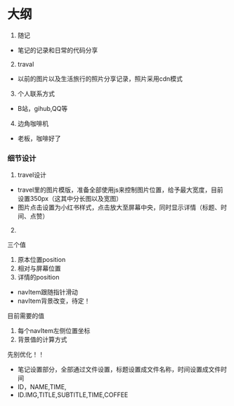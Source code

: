 # 大纲
 1. 随记
 * 笔记的记录和日常的代码分享

 2. traval
 * 以前的图片以及生活旅行的照片分享记录，照片采用cdn模式

 3. 个人联系方式
 * B站，gihub,QQ等 

 4. 边角咖啡机
 * 老板，咖啡好了



 ### 细节设计
 1. travel设计
  - travel里的图片模版，准备全部使用js来控制图片位置，给予最大宽度，目前设置350px（这其中分长图以及宽图）
  - 图片点击设置为小红书样式，点击放大至屏幕中央，同时显示详情（标题、时间、点赞）
 2. 


三个值
1. 原本位置position
2. 相对与屏幕位置
3. 详情的position


- navItem跟随指针滑动
- navItem背景改变，待定！

目前需要的值
1. 每个navItem左侧位置坐标
2. 背景值的计算方式

先别优化！！


- 笔记设置部分，全部通过文件设置，标题设置成文件名称，时间设置成文件时间
- ID，NAME,TIME,
- ID.IMG,TITLE,SUBTITLE,TIME,COFFEE
